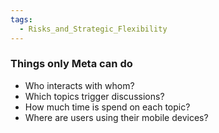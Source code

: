 ```yaml
---
tags:
  - Risks_and_Strategic_Flexibility
---
```

### Things only Meta can do
- Who interacts with whom?
- Which topics trigger discussions?
- How much time is spend on each topic?
- Where are users using their mobile devices?

